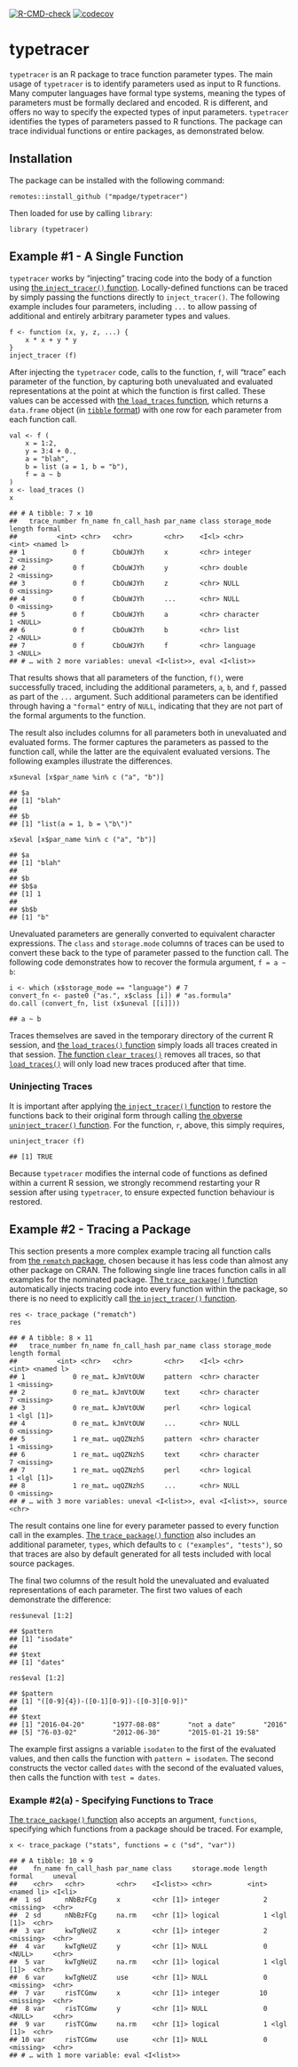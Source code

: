 <!-- badges: start -->

[![R-CMD-check](https://github.com/mpadge/typetracer/workflows/R-CMD-check/badge.svg)](https://github.com/mpadge/typetracer/actions)
[![codecov](https://codecov.io/gh/mpadge/typetracer/branch/main/graph/badge.svg)](https://codecov.io/gh/mpadge/typetracer)
<!-- badges: end -->

# typetracer

`typetracer` is an R package to trace function parameter types. The main
usage of `typetracer` is to identify parameters used as input to R
functions. Many computer languages have formal type systems, meaning the
types of parameters must be formally declared and encoded. R is
different, and offers no way to specify the expected types of input
parameters. `typetracer` identifies the types of parameters passed to R
functions. The package can trace individual functions or entire
packages, as demonstrated below.

## Installation

The package can be installed with the following command:

    remotes::install_github ("mpadge/typetracer")

Then loaded for use by calling `library`:

    library (typetracer)

## Example \#1 - A Single Function

`typetracer` works by “injecting” tracing code into the body of a
function using [the `inject_tracer()`
function](https://mpadge.github.io/typetracer/reference/inject_tracer.html).
Locally-defined functions can be traced by simply passing the functions
directly to `inject_tracer()`. The following example includes four
parameters, including `...` to allow passing of additional and entirely
arbitrary parameter types and values.

    f <- function (x, y, z, ...) {
        x * x + y * y
    }
    inject_tracer (f)

After injecting the `typetracer` code, calls to the function, `f`, will
“trace” each parameter of the function, by capturing both unevaluated
and evaluated representations at the point at which the function is
first called. These values can be accessed with [the `load_traces`
function](https://mpadge.github.io/typetracer/reference/load_traces.html),
which returns a `data.frame` object (in [`tibble`
format](https://tibble.tidyverse.org)) with one row for each parameter
from each function call.

    val <- f (
        x = 1:2,
        y = 3:4 + 0.,
        a = "blah",
        b = list (a = 1, b = "b"),
        f = a ~ b
    )
    x <- load_traces ()
    x

    ## # A tibble: 7 × 10
    ##   trace_number fn_name fn_call_hash par_name class storage_mode length formal   
    ##          <int> <chr>   <chr>        <chr>    <I<l> <chr>         <int> <named l>
    ## 1            0 f       CbOuWJYh     x        <chr> integer           2 <missing>
    ## 2            0 f       CbOuWJYh     y        <chr> double            2 <missing>
    ## 3            0 f       CbOuWJYh     z        <chr> NULL              0 <missing>
    ## 4            0 f       CbOuWJYh     ...      <chr> NULL              0 <missing>
    ## 5            0 f       CbOuWJYh     a        <chr> character         1 <NULL>   
    ## 6            0 f       CbOuWJYh     b        <chr> list              2 <NULL>   
    ## 7            0 f       CbOuWJYh     f        <chr> language          3 <NULL>   
    ## # … with 2 more variables: uneval <I<list>>, eval <I<list>>

That results shows that all parameters of the function, `f()`, were
successfully traced, including the additional parameters, `a`, `b`, and
`f`, passed as part of the `...` argument. Such additional parameters
can be identified through having a `"formal"` entry of `NULL`,
indicating that they are not part of the formal arguments to the
function.

The result also includes columns for all parameters both in unevaluated
and evaluated forms. The former captures the parameters as passed to the
function call, while the latter are the equivalent evaluated versions.
The following examples illustrate the differences.

    x$uneval [x$par_name %in% c ("a", "b")]

    ## $a
    ## [1] "blah"
    ## 
    ## $b
    ## [1] "list(a = 1, b = \"b\")"

    x$eval [x$par_name %in% c ("a", "b")]

    ## $a
    ## [1] "blah"
    ## 
    ## $b
    ## $b$a
    ## [1] 1
    ## 
    ## $b$b
    ## [1] "b"

Unevaluated parameters are generally converted to equivalent character
expressions. The `class` and `storage.mode` columns of traces can be
used to convert these back to the type of parameter passed to the
function call. The following code demonstrates how to recover the
formula argument, `f = a ~ b`:

    i <- which (x$storage_mode == "language") # 7
    convert_fn <- paste0 ("as.", x$class [i]) # "as.formula"
    do.call (convert_fn, list (x$uneval [[i]]))

    ## a ~ b

Traces themselves are saved in the temporary directory of the current R
session, and [the `load_traces()`
function](https://mpadge.github.io/typetracer/reference/load_traces.html)
simply loads all traces created in that session. [The function
`clear_traces()`](https://mpadge.github.io/typetracer/reference/clear_traces.html)
removes all traces, so that
[`load_traces()`](https://mpadge.github.io/typetracer/reference/load_traces.html)
will only load new traces produced after that time.

### Uninjecting Traces

It is important after applying [the `inject_tracer()`
function](https://mpadge.github.io/typetracer/reference/inject_tracer.html)
to restore the functions back to their original form through calling
[the obverse `uninject_tracer()`
function](https://mpadge.github.io/typetracer/reference/uninject_tracer.html).
For the function, `r`, above, this simply requires,

    uninject_tracer (f)

    ## [1] TRUE

Because `typetracer` modifies the internal code of functions as defined
within a current R session, we strongly recommend restarting your R
session after using `typetracer`, to ensure expected function behaviour
is restored.

## Example \#2 - Tracing a Package

This section presents a more complex example tracing all function calls
from [the `rematch` package](https://github.com/MangoTheCat/rematch),
chosen because it has less code than almost any other package on CRAN.
The following single line traces function calls in all examples for the
nominated package. [The `trace_package()`
function](https://mpadge.github.io/typetracer/reference/trace_package.html)
automatically injects tracing code into every function within the
package, so there is no need to explicitly call [the `inject_tracer()`
function](https://mpadge.github.io/typetracer/reference/inject_tracer).

    res <- trace_package ("rematch")
    res

    ## # A tibble: 8 × 11
    ##   trace_number fn_name fn_call_hash par_name class storage_mode length formal   
    ##          <int> <chr>   <chr>        <chr>    <I<l> <chr>         <int> <named l>
    ## 1            0 re_mat… kJmVtOUW     pattern  <chr> character         1 <missing>
    ## 2            0 re_mat… kJmVtOUW     text     <chr> character         7 <missing>
    ## 3            0 re_mat… kJmVtOUW     perl     <chr> logical           1 <lgl [1]>
    ## 4            0 re_mat… kJmVtOUW     ...      <chr> NULL              0 <missing>
    ## 5            1 re_mat… uqQZNzhS     pattern  <chr> character         1 <missing>
    ## 6            1 re_mat… uqQZNzhS     text     <chr> character         7 <missing>
    ## 7            1 re_mat… uqQZNzhS     perl     <chr> logical           1 <lgl [1]>
    ## 8            1 re_mat… uqQZNzhS     ...      <chr> NULL              0 <missing>
    ## # … with 3 more variables: uneval <I<list>>, eval <I<list>>, source <chr>

The result contains one line for every parameter passed to every
function call in the examples. [The `trace_package()`
function](https://mpadge.github.io/typetracer/reference/trace_package.html)
also includes an additional parameter, `types`, which defaults to
`c ("examples", "tests")`, so that traces are also by default generated
for all tests included with local source packages.

The final two columns of the result hold the unevaluated and evaluated
representations of each parameter. The first two values of each
demonstrate the difference:

    res$uneval [1:2]

    ## $pattern
    ## [1] "isodate"
    ## 
    ## $text
    ## [1] "dates"

    res$eval [1:2]

    ## $pattern
    ## [1] "([0-9]{4})-([0-1][0-9])-([0-3][0-9])"
    ## 
    ## $text
    ## [1] "2016-04-20"       "1977-08-08"       "not a date"       "2016"            
    ## [5] "76-03-02"         "2012-06-30"       "2015-01-21 19:58"

The example first assigns a variable `isodaten` to the first of the
evaluated values, and then calls the function with `pattern = isodaten`.
The second constructs the vector called `dates` with the second of the
evaluated values, then calls the function with `test = dates`.

### Example \#2(a) - Specifying Functions to Trace

[The `trace_package()`
function](https://mpadge.github.io/typetracer/reference/trace_package.html)
also accepts an argument, `functions`, specifying which functions from a
package should be traced. For example,

    x <- trace_package ("stats", functions = c ("sd", "var"))

    ## # A tibble: 10 × 9
    ##    fn_name fn_call_hash par_name class     storage.mode length formal     uneval
    ##    <chr>   <chr>        <chr>    <I<list>> <chr>         <int> <named li> <I<li>
    ##  1 sd      nNbBzFCg     x        <chr [1]> integer           2 <missing>  <chr> 
    ##  2 sd      nNbBzFCg     na.rm    <chr [1]> logical           1 <lgl [1]>  <chr> 
    ##  3 var     kwTgNeUZ     x        <chr [1]> integer           2 <missing>  <chr> 
    ##  4 var     kwTgNeUZ     y        <chr [1]> NULL              0 <NULL>     <chr> 
    ##  5 var     kwTgNeUZ     na.rm    <chr [1]> logical           1 <lgl [1]>  <chr> 
    ##  6 var     kwTgNeUZ     use      <chr [1]> NULL              0 <missing>  <chr> 
    ##  7 var     risTCGmw     x        <chr [1]> integer          10 <missing>  <chr> 
    ##  8 var     risTCGmw     y        <chr [1]> NULL              0 <NULL>     <chr> 
    ##  9 var     risTCGmw     na.rm    <chr [1]> logical           1 <lgl [1]>  <chr> 
    ## 10 var     risTCGmw     use      <chr [1]> NULL              0 <missing>  <chr> 
    ## # … with 1 more variable: eval <I<list>>
